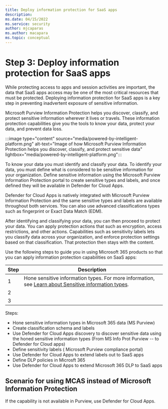 ```yaml
---
title: Deploy information protection for SaaS apps
description: 
ms.date: 04/15/2022
ms.service: security
author: mjcaparas
ms.author: macapara
ms.topic: conceptual
---
```


# Step 3: Deploy information protection for SaaS apps 
 

While protecting access to apps and session activities are important, the data that SaaS apps access may be one of the most critical resources that must be protected. Deploying information protection for SaaS apps is a key step in preventing inadvertent exposure of sensitive information.

Microsoft Purview Information Protection helps you discover, classify, and protect sensitive information wherever it lives or travels. These information protection capabilities give you the tools to know your data, protect your data, and prevent data loss.

:::image type="content" source="media/powered-by-intelligent-platform.png" alt-text="Image of how Microsoft Purview Information Protection helps you discover, classify, and protect sensitive data" lightbox="media/powered-by-intelligent-platform.png":::

To know your data you must identify and classify your data. To identify your data, you must define what is considered to be sensitive information for your organization. Define sensitive information using the Microsoft Purview Information Protection portal to create sensitive types and labels, and once defined they will be available in Defender for Cloud Apps.


Defender for Cloud Apps is natively integrated with Microsoft Purview Information Protection and the same sensitive types and labels are available throughout both services. You can also use advanced classifications types such as fingerprint or Exact Data Match (EDM).






After identifying and classifying your data, you can then proceed to protect your data. You can apply protection actions that such as encryption, access restrictions, and other actions. Capabilities such as sensitivity labels lets you classify data across your organization, and enforce protection settings based on that classification. That protection then stays with the content.








Use the following steps to guide you in using Microsoft 365 products so that you can apply information protection capabilities on SaaS apps:


|Step  |Description  |
|---------|---------|
|1     |  Hone sensitive information types. For more information, see [Learn about Sensitive information types](/microsoft-365/compliance/sensitive-information-type-learn-about).        |
|2     |      |
|3     |      |


Steps:

- Hone sensitive information types in Microsoft 365 data (MS Purview)
- Create classification schema and labels 
- Use Defender for Cloud Apps discovery to discover sensitive data using the honed sensitive information types (From MS Info Prot Purview -- to Defender for Cloud apps)
- Define sensitivity labels ( Microsoft Purview compliance portal)
- Use Defender for Cloud Apps to extend labels out to SaaS apps
- Define DLP policies in Microsft 365
- Use Defender for Cloud Apps to extend Microsoft 365 DLP to SaaS apps





## Scenario for using MCAS instead of Microsoft Information Protection

If the capability is not available in Purview, use Defender for Cloud Apps.

